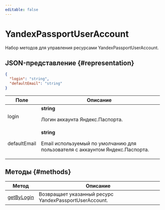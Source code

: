 ```yaml
---
editable: false
---
```


# YandexPassportUserAccount
Набор методов для управления ресурсами YandexPassportUserAccount.
## JSON-представление {#representation}
```json 
{
  "login": "string",
  "defaultEmail": "string"
}
```
 
Поле | Описание
--- | ---
login | **string**<br><p>Логин аккаунта Яндекс.Паспорта.</p> 
defaultEmail | **string**<br><p>Email используемый по умолчанию для пользователя с аккаунтом Яндекс.Паспорта.</p> 

## Методы {#methods}
Метод | Описание
--- | ---
[getByLogin](getByLogin.md) | Возвращает указанный ресурс YandexPassportUserAccount.